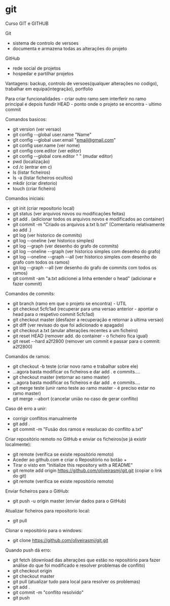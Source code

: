 # git
Curso GIT e GITHUB

Git
- sistema de controlo de versoes
- documenta e armazena todas as alterações do projeto

GitHub
- rede social de projetos
- hospedar e partilhar projetos

Vantagens: backup, controlo de versoes(qualquer alterações no codigo), trabalhar em equipa(integração), portfolio

Para criar funcionalidades - criar outro ramo sem interferir no ramo principal e depois fundir
HEAD - ponto onde o projeto se encontra - ultimo commit

Comandos basicos:
- git version (ver versao)
- git config --global user.name "Name"
- git config --global user.email "email@gmail.com"
- git config user.name (ver nome)
- git config core.editor (ver editor)
- git config --global core.editor " " (mudar editor)
- pwd (localização)
- cd /c (entrar em c)
- ls (listar ficheiros)
- ls -a (listar ficheiros ocultos)
- mkdir (criar diretorio)
- touch (criar ficheiro)

Comandos iniciais:
- git init (criar repositorio local)
- git status (ver arquivos novos ou modificações feitas)
- git add . (adicionar todos os arquivos novos e modificados ao container)
- git commit -m "Criado os arquivos a.txt b.txt" (Comentario relativamente ao add .) 
- git log (ver historico de commits)
- git log --oneline (ver historico simples)
- git log --graph (ver desenho do grafo de commits)
- git log --oneline --graph (ver historico simples com desenho do grafo)
- git log --oneline --graph --all (ver historico simples com desenho do grafo com todos os ramos)
- git log --graph --all (ver desenho do grafo de commits com todos os ramos)
- git commit -am "a.txt adicionei a linha entender o head" (adicionar e fazer commit)

Comandos de commits:
- git branch (ramo em que o projeto se encontra) - UTIL
- git checkout 5cfc1ad (recuperar para uma versao anterior - apontar o head para o respetivo commit 5cfc1ad)
- git checkout master (desfazer a recuperação e retornar à ultima versao)
- git diff (ver revisao do que foi adicionado e apagado)
- git checkout a.txt (anular alterações recentes a um ficheiro)
- git reset HEAD (remover add. do container - o ficheiro fica igual)
- git reset --hard a2f2800 (remover um commit e passar para o commit: a2f2800)

Comandos de ramos:
- git checkout -b teste (criar novo ramo e trabalhar sobre ele)
- ...agora basta modificar os ficheiros e dar add . e commits....
- git checkout master (retornar ao ramo master)
- ...agora basta modificar os ficheiros e dar add . e commits....
- git merge teste (unir ramo teste ao ramo master - é preciso estar no ramo master)
- git merge --abort (cancelar união no caso de gerar conflito)

Caso dê erro a unir:
- corrigir conflitos manualmente
- git add .
- git commit -m "Fusão dos ramos e resolucao do conflito a.txt"

Criar repositório remoto no GitHub e enviar os ficheiros(se já existir localmente):
- git remote (verifica se existe repositório remoto)
- Aceder ao github.com e criar o Repositório no botão +
- Tirar o visto em "Initialize this repository with a README"
- git remote add origin https://github.com/oliveirasmj/git.git (copiar o link do git)
- git remote (verifica se existe repositório remoto)

Enviar ficheiros para o GitHub:
- git push -u origin master (enviar dados para o GitHub)

Atualizar ficheiros para repositorio local:
- git pull

Clonar o repositório para o windows:
- git clone https://github.com/oliveirasmj/git.git

Quando push dá erro:
- git fetch (download das alterações que estão no repositório para fazer análise do que foi modificado e resolver problemas de conflito)
- git checkout origin
- git checkout master
- git pull (atualizar tudo para local para resolver os problemas)
- git add .
- git commit -m "conflito resolvido"
- git push
